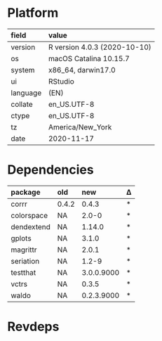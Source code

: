 # Platform

|field    |value                        |
|:--------|:----------------------------|
|version  |R version 4.0.3 (2020-10-10) |
|os       |macOS Catalina 10.15.7       |
|system   |x86_64, darwin17.0           |
|ui       |RStudio                      |
|language |(EN)                         |
|collate  |en_US.UTF-8                  |
|ctype    |en_US.UTF-8                  |
|tz       |America/New_York             |
|date     |2020-11-17                   |

# Dependencies

|package    |old   |new        |Δ  |
|:----------|:-----|:----------|:--|
|corrr      |0.4.2 |0.4.3      |*  |
|colorspace |NA    |2.0-0      |*  |
|dendextend |NA    |1.14.0     |*  |
|gplots     |NA    |3.1.0      |*  |
|magrittr   |NA    |2.0.1      |*  |
|seriation  |NA    |1.2-9      |*  |
|testthat   |NA    |3.0.0.9000 |*  |
|vctrs      |NA    |0.3.5      |*  |
|waldo      |NA    |0.2.3.9000 |*  |

# Revdeps

